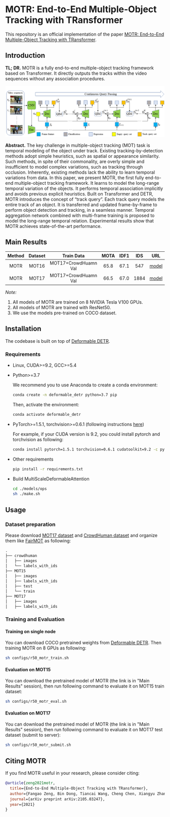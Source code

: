# MOTR: End-to-End Multiple-Object Tracking with TRansformer

This repository is an official implementation of the paper [MOTR: End-to-End Multiple-Object Tracking with TRansformer](https://arxiv.org/pdf/2105.03247.pdf).

## Introduction

**TL; DR.** MOTR is a fully end-to-end multiple-object tracking framework based on Transformer. It directly outputs the tracks within the video sequences without any association procedures.

<div style="align: center">
<img src=./figs/motr.png/>
</div>

**Abstract.** The key challenge in multiple-object tracking (MOT) task is temporal modeling of the object under track. Existing tracking-by-detection methods adopt simple heuristics, such as spatial or appearance similarity. Such methods, in spite of their commonality, are overly simple and insufficient to model complex variations, such as tracking through occlusion. Inherently, existing methods lack the ability to learn temporal variations from data. In this paper, we present MOTR, the first fully end-to-end multiple-object tracking framework. It learns to model the long-range temporal variation of the objects. It performs temporal association implicitly and avoids previous explicit heuristics. Built on Transformer and DETR, MOTR introduces the concept of “track query”. Each track query models the entire track of an object. It is transferred and updated frame-by-frame to perform object detection and tracking, in a seamless manner. Temporal aggregation network combined with multi-frame training is proposed to model the long-range temporal relation. Experimental results show that MOTR achieves state-of-the-art performance.


## Main Results

|  **Method**  |  **Dataset**  |  **Train Data**  |  **MOTA**  |  **IDF1**  |  **IDS**  |  **URL**  |  
|:------:|:------:|:------:|:------:|:------:|:------:|:------:|  
| MOTR | MOT16 | MOT17+CrowdHuamn Val | 65.8 | 67.1 | 547 | [model](https://drive.google.com/file/d/1xqRRHvsHZ22icdWwGZbzonNa440Aqw_9/view?usp=sharing) |
| MOTR | MOT17 | MOT17+CrowdHuamn Val | 66.5 | 67.0 | 1884 | [model](https://drive.google.com/file/d/1xqRRHvsHZ22icdWwGZbzonNa440Aqw_9/view?usp=sharing) |

*Note:*

1. All models of MOTR are trained on 8 NVIDIA Tesla V100 GPUs.
2. All models of MOTR are trained with ResNet50.
3. We use the models pre-trained on COCO dataset.


## Installation

The codebase is built on top of [Deformable DETR](https://github.com/fundamentalvision/Deformable-DETR).

### Requirements

* Linux, CUDA>=9.2, GCC>=5.4
  
* Python>=3.7

    We recommend you to use Anaconda to create a conda environment:
    ```bash
    conda create -n deformable_detr python=3.7 pip
    ```
    Then, activate the environment:
    ```bash
    conda activate deformable_detr
    ```
  
* PyTorch>=1.5.1, torchvision>=0.6.1 (following instructions [here](https://pytorch.org/))

    For example, if your CUDA version is 9.2, you could install pytorch and torchvision as following:
    ```bash
    conda install pytorch=1.5.1 torchvision=0.6.1 cudatoolkit=9.2 -c pytorch
    ```
  
* Other requirements
    ```bash
    pip install -r requirements.txt
    ```

* Build MultiScaleDeformableAttention
    ```bash
    cd ./models/ops
    sh ./make.sh
    ```

## Usage

### Dataset preparation

Please download [MOT17 dataset](https://motchallenge.net/) and [CrowdHuman dataset](https://www.crowdhuman.org/) and organize them like [FairMOT](https://github.com/ifzhang/FairMOT) as following:

```
.
├── crowdhuman
│   ├── images
│   └── labels_with_ids
├── MOT15
│   ├── images
│   ├── labels_with_ids
│   ├── test
│   └── train
├── MOT17
│   ├── images
│   ├── labels_with_ids

```

### Training and Evaluation

#### Training on single node

You can download COCO pretrained weights from [Deformable DETR](https://github.com/fundamentalvision/Deformable-DETR). Then training MOTR on 8 GPUs as following:

```bash 
sh configs/r50_motr_train.sh

```

#### Evaluation on MOT15

You can download the pretrained model of MOTR (the link is in "Main Results" session), then run following command to evaluate it on MOT15 train dataset:

```bash 
sh configs/r50_motr_eval.sh

```

#### Evaluation on MOT17

You can download the pretrained model of MOTR (the link is in "Main Results" session), then run following command to evaluate it on MOT17 test dataset (submit to server):

```bash
sh configs/r50_motr_submit.sh

```

## Citing MOTR
If you find MOTR useful in your research, please consider citing:
```bibtex
@article{zeng2021motr,
  title={End-to-End Multiple-Object Tracking with TRansformer},
  author={Fangao Zeng, Bin Dong, Tiancai Wang, Cheng Chen, Xiangyu Zhang, Yichen Wei},
  journal={arXiv preprint arXiv:2105.03247},
  year={2021}
}
```